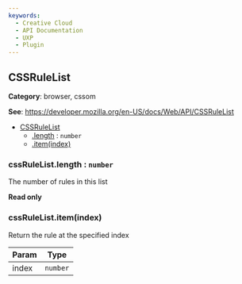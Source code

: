```yaml
---
keywords:
  - Creative Cloud
  - API Documentation
  - UXP
  - Plugin
---
```



<a name="cssrulelist" id="cssrulelist"></a>

## CSSRuleList

**Category**: browser, cssom

**See**: https://developer.mozilla.org/en-US/docs/Web/API/CSSRuleList

* [CSSRuleList](#cssrulelist)
    * [.length](#cssrulelist-length) : `number`
    * [.item(index)](#CSSRuleList+item)

<a name="cssrulelist-length" id="cssrulelist-length"></a>

### cssRuleList.length : `number`
The number of rules in this list

**Read only**

<a name="cssrulelist-item" id="cssrulelist-item"></a>

### cssRuleList.item(index)
Return the rule at the specified index

| Param | Type |
| --- | --- |
| index | `number` |

